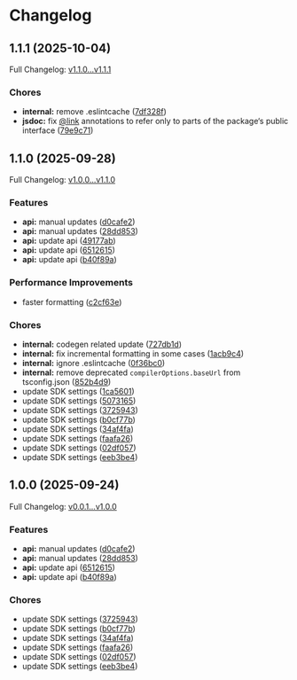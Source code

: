 # Changelog

## 1.1.1 (2025-10-04)

Full Changelog: [v1.1.0...v1.1.1](https://github.com/lobehub/lobehub-typescript/compare/v1.1.0...v1.1.1)

### Chores

* **internal:** remove .eslintcache ([7df328f](https://github.com/lobehub/lobehub-typescript/commit/7df328fae80d7c274ecf561d420000ee92f04834))
* **jsdoc:** fix [@link](https://github.com/link) annotations to refer only to parts of the package‘s public interface ([79e9c71](https://github.com/lobehub/lobehub-typescript/commit/79e9c71cc05facd6bd53770bbffd91d3a378e81d))

## 1.1.0 (2025-09-28)

Full Changelog: [v1.0.0...v1.1.0](https://github.com/lobehub/lobehub-typescript/compare/v1.0.0...v1.1.0)

### Features

* **api:** manual updates ([d0cafe2](https://github.com/lobehub/lobehub-typescript/commit/d0cafe27341c021118814b5aae6319a8c64a6e8d))
* **api:** manual updates ([28dd853](https://github.com/lobehub/lobehub-typescript/commit/28dd8534ddda95a60d7ca105398b7662bc548d74))
* **api:** update api ([49177ab](https://github.com/lobehub/lobehub-typescript/commit/49177ab307ae7b9c7fb7cc458de9209cd04d32cd))
* **api:** update api ([6512615](https://github.com/lobehub/lobehub-typescript/commit/6512615cb95f7e20d28de003944538c6cd3605f7))
* **api:** update api ([b40f89a](https://github.com/lobehub/lobehub-typescript/commit/b40f89adfb2248d31b99389ac882c79690e1e7ec))


### Performance Improvements

* faster formatting ([c2cf63e](https://github.com/lobehub/lobehub-typescript/commit/c2cf63ecc4f956e0afdc3c414031e3375f2c999d))


### Chores

* **internal:** codegen related update ([727db1d](https://github.com/lobehub/lobehub-typescript/commit/727db1d13084ae414eac8bf1a86ac469a6273040))
* **internal:** fix incremental formatting in some cases ([1acb9c4](https://github.com/lobehub/lobehub-typescript/commit/1acb9c409fead3a88732e5f5f386666a83ac606a))
* **internal:** ignore .eslintcache ([0f36bc0](https://github.com/lobehub/lobehub-typescript/commit/0f36bc0d1cf0a1df583333932ca4ad0b309319da))
* **internal:** remove deprecated `compilerOptions.baseUrl` from tsconfig.json ([852b4d9](https://github.com/lobehub/lobehub-typescript/commit/852b4d96c64d97788e8943b3a0ec31f3ee7da594))
* update SDK settings ([1ca5601](https://github.com/lobehub/lobehub-typescript/commit/1ca56015dc14d0c39cf6ee05e3888a40f55d0aa2))
* update SDK settings ([5073165](https://github.com/lobehub/lobehub-typescript/commit/507316543308fbf653ebda55bc3074a5d7e3e8f6))
* update SDK settings ([3725943](https://github.com/lobehub/lobehub-typescript/commit/37259432c23fe2e0979f6781a3bfae33857734df))
* update SDK settings ([b0cf77b](https://github.com/lobehub/lobehub-typescript/commit/b0cf77b8abe04265a3e7ffa7045b9b499e671043))
* update SDK settings ([34af4fa](https://github.com/lobehub/lobehub-typescript/commit/34af4fac13f8f348c30dc38ab87c7bb32ffa6422))
* update SDK settings ([faafa26](https://github.com/lobehub/lobehub-typescript/commit/faafa26c8dea3550b32a42fc82cd91044fa1aacf))
* update SDK settings ([02df057](https://github.com/lobehub/lobehub-typescript/commit/02df05769eef25b9c148215086d0d436287c4a66))
* update SDK settings ([eeb3be4](https://github.com/lobehub/lobehub-typescript/commit/eeb3be409b75786d8bc521b58a6e2c71b3174637))

## 1.0.0 (2025-09-24)

Full Changelog: [v0.0.1...v1.0.0](https://github.com/MarioJames/lobehub-typescript/compare/v0.0.1...v1.0.0)

### Features

* **api:** manual updates ([d0cafe2](https://github.com/MarioJames/lobehub-typescript/commit/d0cafe27341c021118814b5aae6319a8c64a6e8d))
* **api:** manual updates ([28dd853](https://github.com/MarioJames/lobehub-typescript/commit/28dd8534ddda95a60d7ca105398b7662bc548d74))
* **api:** update api ([6512615](https://github.com/MarioJames/lobehub-typescript/commit/6512615cb95f7e20d28de003944538c6cd3605f7))
* **api:** update api ([b40f89a](https://github.com/MarioJames/lobehub-typescript/commit/b40f89adfb2248d31b99389ac882c79690e1e7ec))


### Chores

* update SDK settings ([3725943](https://github.com/MarioJames/lobehub-typescript/commit/37259432c23fe2e0979f6781a3bfae33857734df))
* update SDK settings ([b0cf77b](https://github.com/MarioJames/lobehub-typescript/commit/b0cf77b8abe04265a3e7ffa7045b9b499e671043))
* update SDK settings ([34af4fa](https://github.com/MarioJames/lobehub-typescript/commit/34af4fac13f8f348c30dc38ab87c7bb32ffa6422))
* update SDK settings ([faafa26](https://github.com/MarioJames/lobehub-typescript/commit/faafa26c8dea3550b32a42fc82cd91044fa1aacf))
* update SDK settings ([02df057](https://github.com/MarioJames/lobehub-typescript/commit/02df05769eef25b9c148215086d0d436287c4a66))
* update SDK settings ([eeb3be4](https://github.com/MarioJames/lobehub-typescript/commit/eeb3be409b75786d8bc521b58a6e2c71b3174637))
